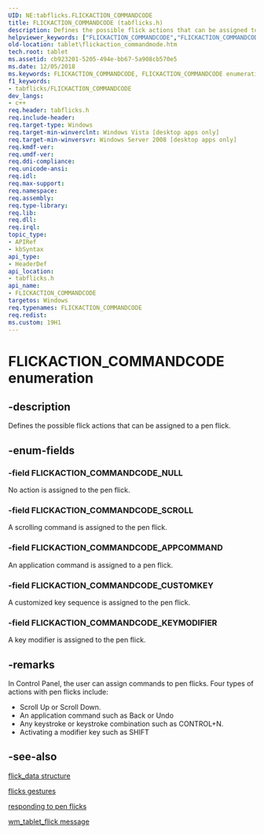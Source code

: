 ```yaml
---
UID: NE:tabflicks.FLICKACTION_COMMANDCODE
title: FLICKACTION_COMMANDCODE (tabflicks.h)
description: Defines the possible flick actions that can be assigned to a pen flick.
helpviewer_keywords: ["FLICKACTION_COMMANDCODE","FLICKACTION_COMMANDCODE enumeration [Tablet PC]","FLICKACTION_COMMANDCODE_APPCOMMAND","FLICKACTION_COMMANDCODE_CUSTOMKEY","FLICKACTION_COMMANDCODE_KEYMODIFIER","FLICKACTION_COMMANDCODE_NULL","FLICKACTION_COMMANDCODE_SCROLL","cb923201-5205-494e-bb67-5a908cb570e5","tabflicks/FLICKACTION_COMMANDCODE","tabflicks/FLICKACTION_COMMANDCODE_APPCOMMAND","tabflicks/FLICKACTION_COMMANDCODE_CUSTOMKEY","tabflicks/FLICKACTION_COMMANDCODE_KEYMODIFIER","tabflicks/FLICKACTION_COMMANDCODE_NULL","tabflicks/FLICKACTION_COMMANDCODE_SCROLL","tablet.flickaction_commandmode"]
old-location: tablet\flickaction_commandmode.htm
tech.root: tablet
ms.assetid: cb923201-5205-494e-bb67-5a908cb570e5
ms.date: 12/05/2018
ms.keywords: FLICKACTION_COMMANDCODE, FLICKACTION_COMMANDCODE enumeration [Tablet PC], FLICKACTION_COMMANDCODE_APPCOMMAND, FLICKACTION_COMMANDCODE_CUSTOMKEY, FLICKACTION_COMMANDCODE_KEYMODIFIER, FLICKACTION_COMMANDCODE_NULL, FLICKACTION_COMMANDCODE_SCROLL, cb923201-5205-494e-bb67-5a908cb570e5, tabflicks/FLICKACTION_COMMANDCODE, tabflicks/FLICKACTION_COMMANDCODE_APPCOMMAND, tabflicks/FLICKACTION_COMMANDCODE_CUSTOMKEY, tabflicks/FLICKACTION_COMMANDCODE_KEYMODIFIER, tabflicks/FLICKACTION_COMMANDCODE_NULL, tabflicks/FLICKACTION_COMMANDCODE_SCROLL, tablet.flickaction_commandmode
f1_keywords:
- tabflicks/FLICKACTION_COMMANDCODE
dev_langs:
- c++
req.header: tabflicks.h
req.include-header: 
req.target-type: Windows
req.target-min-winverclnt: Windows Vista [desktop apps only]
req.target-min-winversvr: Windows Server 2008 [desktop apps only]
req.kmdf-ver: 
req.umdf-ver: 
req.ddi-compliance: 
req.unicode-ansi: 
req.idl: 
req.max-support: 
req.namespace: 
req.assembly: 
req.type-library: 
req.lib: 
req.dll: 
req.irql: 
topic_type:
- APIRef
- kbSyntax
api_type:
- HeaderDef
api_location:
- tabflicks.h
api_name:
- FLICKACTION_COMMANDCODE
targetos: Windows
req.typenames: FLICKACTION_COMMANDCODE
req.redist: 
ms.custom: 19H1
---
```


# FLICKACTION_COMMANDCODE enumeration


## -description



Defines the possible flick actions that can be assigned to a pen flick.




## -enum-fields




### -field FLICKACTION_COMMANDCODE_NULL

No action is assigned to the pen flick.


### -field FLICKACTION_COMMANDCODE_SCROLL

A scrolling command is assigned to the pen flick.


### -field FLICKACTION_COMMANDCODE_APPCOMMAND

An application command is assigned to a pen flick.


### -field FLICKACTION_COMMANDCODE_CUSTOMKEY

A customized key sequence is assigned to the pen flick.


### -field FLICKACTION_COMMANDCODE_KEYMODIFIER

A key modifier is assigned to the pen flick.


## -remarks



In Control Panel, the user can assign commands to pen flicks. Four types of actions with pen flicks include:

<ul>
<li>Scroll Up or Scroll Down.</li>
<li>An application command such as Back or Undo</li>
<li>Any keystroke or keystroke combination such as CONTROL+N.</li>
<li>Activating a modifier key such as SHIFT</li>
</ul>



## -see-also




<a href="https://docs.microsoft.com/windows/desktop/api/tabflicks/ns-tabflicks-flick_data">flick_data structure</a>



<a href="https://docs.microsoft.com/windows/desktop/tablet/flicks-gestures">flicks gestures</a>



<a href="https://docs.microsoft.com/previous-versions/windows/desktop/ms703447(v=vs.85)">responding to pen flicks</a>



<a href="https://docs.microsoft.com/windows/desktop/tablet/wm-tablet-flick-message">wm_tablet_flick message</a>
 

 

